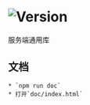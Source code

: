 # ![Version](https://img.shields.io/badge/version-10.101.29-green.svg)

服务端通用库

## 文档
    * `npm run doc`
    * 打开`doc/index.html`